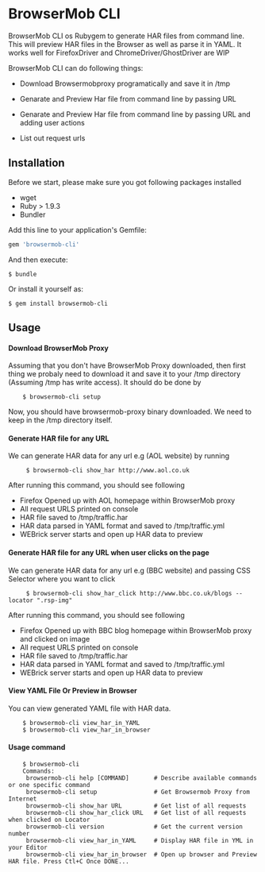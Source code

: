 # BrowserMob CLI

BrowserMob CLI os Rubygem to generate HAR files from command line. This will preview HAR files in the Browser as well as parse it in YAML. It works well for FirefoxDriver and ChromeDriver/GhostDriver are WIP

BrowserMob CLI can do following things:

* Download Browsermobproxy programatically and save it in /tmp

* Genarate and Preview Har file from command line by passing URL

* Genarate and Preview Har file from command line by passing URL and adding user actions

* List out request urls


## Installation

Before we start, please make sure you got following packages installed

* wget
* Ruby > 1.9.3
* Bundler

Add this line to your application's Gemfile:

```ruby
gem 'browsermob-cli'
```

And then execute:

    $ bundle

Or install it yourself as:

    $ gem install browsermob-cli

## Usage

#### Download BrowserMob Proxy
Assuming that you don't have BrowserMob Proxy downloaded, then first thing we probaly need to download it and save it to your /tmp directory (Assuming /tmp has write access). It should do be done by

        $ browsermob-cli setup

Now, you should have browsermob-proxy binary downloaded. We need to keep in the /tmp directory itself.

#### Generate HAR file for any URL
We can generate HAR data for any url e.g (AOL website) by running

         $ browsermob-cli show_har http://www.aol.co.uk

After running this command, you should see following

* Firefox Opened up with AOL homepage within BrowserMob proxy
* All request URLS printed on console
* HAR file saved to /tmp/traffic.har
* HAR data parsed in YAML format and saved to /tmp/traffic.yml
* WEBrick server starts and open up HAR data to preview

#### Generate HAR file for any URL when user clicks on the page
We can generate HAR data for any url e.g (BBC website) and passing CSS Selector
where you want to click

         $ browsermob-cli show_har_click http://www.bbc.co.uk/blogs --locator ".rsp-img"

After running this command, you should see following

* Firefox Opened up with BBC blog homepage within BrowserMob proxy and clicked on image
* All request URLS printed on console
* HAR file saved to /tmp/traffic.har
* HAR data parsed in YAML format and saved to /tmp/traffic.yml
* WEBrick server starts and open up HAR data to preview

#### View YAML File Or Preview in Browser
You can view generated YAML file with HAR data.

        $ browsermob-cli view_har_in_YAML
        $ browsermob-cli view_har_in_browser
#### Usage command

        $ browsermob-cli
        Commands:
         browsermob-cli help [COMMAND]       # Describe available commands or one specific command
         browsermob-cli setup                # Get Browsermob Proxy from Internet
         browsermob-cli show_har URL         # Get list of all requests
         browsermob-cli show_har_click URL   # Get list of all requests when clicked on Locator
         browsermob-cli version              # Get the current version number
         browsermob-cli view_har_in_YAML     # Display HAR file in YML in your Editor
         browsermob-cli view_har_in_browser  # Open up browser and Preview HAR file. Press Ctl+C Once DONE...
